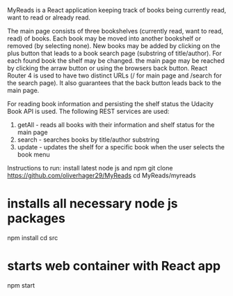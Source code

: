MyReads is a React application keeping track of books being currently read, want to read or already read.

The main page consists of three bookshelves (currently read, want to read, read) of books. Each book may be moved into another bookshelf or removed (by selecting none). New books may be added by clicking on the plus button that leads to a book search page (substring of title/author). For each found book the shelf may be changed. the main page may be reached by clicking the arraw button or using the browsers back button. React Router 4 is used to have two distinct URLs (/ for main page and /search for the search page). It also guarantees that the back button leads back to the main page. 

For reading book information and persisting the shelf status the Udacity Book API is used. The following REST services are used:
1. getAll - reads all books with their information and shelf status for the main page
2. search - searches books by title/author  substring
3. update - updates the shelf for a specific book when the user selects the book menu

Instructions to run:
install latest node js and npm
git clone https://github.com/oliverhager29/MyReads
cd MyReads/myreads
# installs all necessary node js packages
npm install
cd src
# starts web container with React app
npm start
